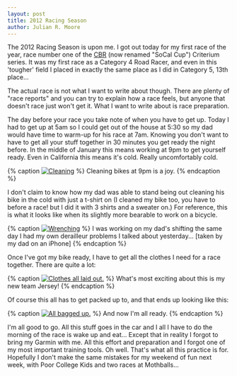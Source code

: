 ```yaml
---
layout: post
title: 2012 Racing Season
author: Julian R. Moore
---
```

The 2012 Racing Season is upon me. I got out today for my first race of the year, race number one of the [CBR](http://www.californiabicycleracing.org/) (now renamed "SoCal Cup") Criterium series. It was my first race as a Category 4 Road Racer, and even in this 'tougher' field I placed in exactly the same place as I did in Category 5, 13th place...

The actual race is not what I want to write about though. There are plenty of "race reports" and you can try to explain how a race feels, but anyone that doesn't race just won't get it. What I want to write about is race preparation.

The day before your race you take note of when you have to get up. Today I had to get up at 5am so I could get out of the house at 5:30 so my dad would have time to warm-up for his race at 7am. Knowing you don't want to have to get all your stuff together in 30 minutes you get ready the night before. In the middle of January this means working at 9pm to get yourself ready. Even in California this means it's cold. Really uncomfortably cold.

{% caption <a href="http://www.flickr.com/photos/jreedmoore/6745006781/" title="Cleaning by jreedmoore, on Flickr"><img src="http://farm8.staticflickr.com/7157/6745006781_1a97a667f5_b.jpg" alt="Cleaning"></a> %}
Cleaning bikes at 9pm is a joy.
{% endcaption %}

I don't claim to know how my dad was able to stand being out cleaning his bike in the cold with just a t-shirt on (I cleaned my bike too, you have to before a race! but I did it with 3 shirts and a sweater on.) For reference, this is what it looks like when its slightly more bearable to work on a bicycle.

{% caption <a href="http://www.flickr.com/photos/jreedmoore/6745005465/" title="Wrenching by jreedmoore, on Flickr"><img src="http://farm8.staticflickr.com/7151/6745005465_3cfeff25af_b.jpg" alt="Wrenching"></a> %}
I was working on my dad's shifting the same day I had my own derailleur problems I talked about yesterday... [taken by my dad on an iPhone]
{% endcaption %}

Once I've got my bike ready, I have to get all the clothes I need for a race together. There are quite a lot:

{% caption <a href="http://www.flickr.com/photos/jreedmoore/6745008009/" title="Clothes all laid out. by jreedmoore, on Flickr"><img src="http://farm8.staticflickr.com/7029/6745008009_252e15ea01_b.jpg" alt="Clothes all laid out."></a> %}
What's most exciting about this is my new team Jersey!
{% endcaption %}

Of course this all has to get packed up to, and that ends up looking like this:

{% caption <a href="http://www.flickr.com/photos/jreedmoore/6745009663/" title="All bagged up. by jreedmoore, on Flickr"><img src="http://farm8.staticflickr.com/7149/6745009663_ba755b32ab_b.jpg" alt="All bagged up."></a> %}
And now I'm all ready.
{% endcaption %}

I'm all good to go. All this stuff goes in the car and I all I have to do the morning of the race is wake up and eat... Except that in reality I forgot to bring my Garmin with me. All this effort and preparation and I forgot one of my most important training tools. Oh well. That's what all this practice is for. Hopefully I don't make the same mistakes for my weekend of fun next week, with Poor College Kids and two races at Mothballs...